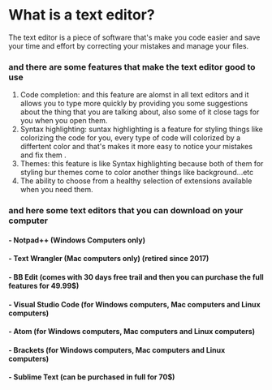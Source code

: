 # What is a text editor?
  
  The text editor is a piece of software that's make you code easier and save your time and effort by correcting your mistakes and manage your files.
  
### and there are some features that make the text editor good to use

  <ol>
  <li> Code completion: and this feature are alomst in all text editors and it allows you to type more quickly by providing you some suggestions about the thing that you are talking about, also some of it close tags for you when you open them.</li>
  <li> Syntax highlighting: suntax highlighting is a feature for styling things like colorizing the code for you, every type of code will colorized by a differtent color and that's makes it more easy to notice your mistakes and fix them .</li>
  <li> Themes: this feature is like Syntax highlighting because both of them for styling bur themes come to color another things like background...etc</li>
  <li> The ability to choose from a healthy selection of extensions available when you need them.
    </ol>

### and here some text editors that you can download on your computer

#### - Notpad++ (Windows Computers only)

#### - Text Wrangler (Mac computers only) (retired since 2017)

#### - BB Edit (comes with 30 days free trail and then you can purchase the full features for 49.99$)

#### - Visual Studio Code (for Windows computers, Mac computers and Linux computers)

#### - Atom (for Windows computers, Mac computers and Linux computers)

#### - Brackets (for Windows computers, Mac computers and Linux computers)

#### - Sublime Text (can be purchased in full for 70$)
  